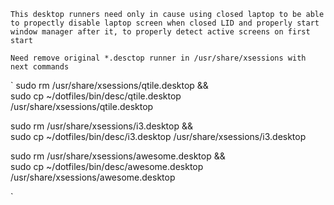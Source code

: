 `This desktop runners need only in cause using closed laptop
to be able to propectly disable laptop screen when closed LID
and properly start window manager after it, to properly detect active screens on first start`

`Need remove original *.desctop runner in /usr/share/xsessions with next commands`

`
sudo rm /usr/share/xsessions/qtile.desktop && \
    sudo cp ~/dotfiles/bin/desc/qtile.desktop /usr/share/xsessions/qtile.desktop

sudo rm /usr/share/xsessions/i3.desktop && \
    sudo cp ~/dotfiles/bin/desc/i3.desktop /usr/share/xsessions/i3.desktop

sudo rm /usr/share/xsessions/awesome.desktop && \
    sudo cp ~/dotfiles/bin/desc/awesome.desktop /usr/share/xsessions/awesome.desktop

`
